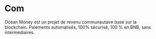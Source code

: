 # Com
Océan Money est un projet de revenu communautaire basé sur la blockchain. Paiements automatisés, 100% sécurisé, 100 % en BNB, sans intermédiaires.
